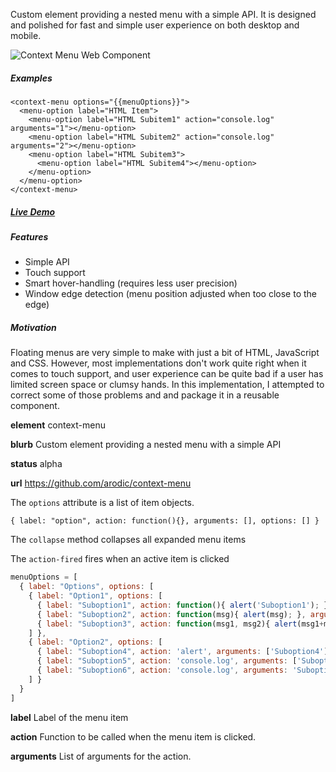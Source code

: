 Custom element providing a nested menu with a simple API. It is designed and polished for fast and simple user experience on both desktop and mobile.

![Context Menu Web Component](https://arodic.github.com/nested-menu/preview.gif "Context Menu")

##### Examples

    <context-menu options="{{menuOptions}}">
      <menu-option label="HTML Item">
        <menu-option label="HTML Subitem1" action="console.log" arguments="1"></menu-option>
        <menu-option label="HTML Subitem2" action="console.log" arguments="2"></menu-option>
        <menu-option label="HTML Subitem3">
          <menu-option label="HTML Subitem4"></menu-option>
        </menu-option>
      </menu-option>
    </context-menu>

##### [Live Demo](http://arodic.github.com/context-menu/)

##### Features

- Simple API
- Touch support
- Smart hover-handling (requires less user precision)
- Window edge detection (menu position adjusted when too close to the edge)

##### Motivation

Floating menus are very simple to make with just a bit of HTML, JavaScript and CSS. However, most implementations don't work quite right when it comes to touch support, and user experience can be quite bad if a user has limited screen space or clumsy hands. In this implementation, I attempted to correct some of those problems and and package it in a reusable component.

**element** context-menu

**blurb** Custom element providing a nested menu with a simple API

**status** alpha

**url** https://github.com/arodic/context-menu

The `options` attribute is a list of item objects.

`{ label: "option", action: function(){}, arguments: [], options: [] }`

The `collapse` method collapses all expanded menu items

The `action-fired` fires when an active item is clicked
 
```javascript
menuOptions = [
  { label: "Options", options: [
    { label: "Option1", options: [
      { label: "Suboption1", action: function(){ alert('Suboption1'); } },
      { label: "Suboption2", action: function(msg){ alert(msg); }, arguments: ['Suboption2'] },
      { label: "Suboption3", action: function(msg1, msg2){ alert(msg1+msg2); }, arguments: ['Suboption','3'] }
    ] },
    { label: "Option2", options: [
      { label: "Suboption4", action: 'alert', arguments: ['Suboption4'] },
      { label: "Suboption5", action: 'console.log', arguments: ['Suboption', '5'] },
      { label: "Suboption6", action: 'console.log', arguments: 'Suboption 6' }
    ] }
  }
]
```

**label** Label of the menu item

**action** Function to be called when the menu item is clicked.

**arguments** List of arguments for the action.